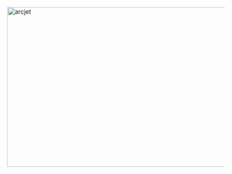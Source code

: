 <img width="1040" height="370" alt="arcjet" src="https://gist.github.com/user-attachments/assets/0f5037c8-b012-4602-b94c-5805b6bd3c73" />
